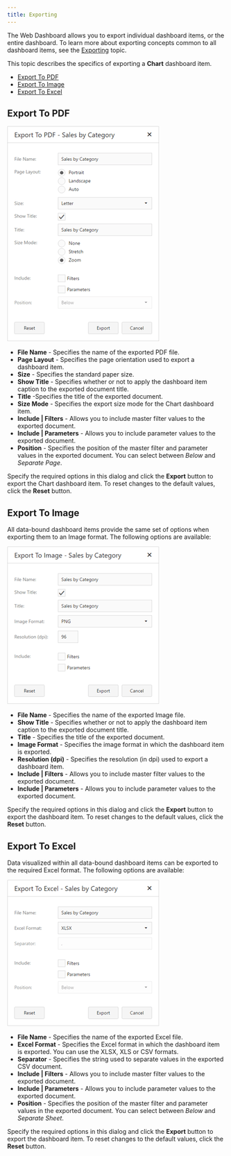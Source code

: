 ```yaml
---
title: Exporting
---
```

The Web Dashboard allows you to export individual dashboard items, or the entire dashboard. To learn more about exporting concepts common to all dashboard items, see the [Exporting](../../../../../dashboard-for-web/articles/web-dashboard-viewer-mode/exporting.md) topic.

This topic describes the specifics of exporting a **Chart** dashboard item.
* [Export To PDF](#export-to-pdf)
* [Export To Image](#export-to-image)
* [Export To Excel](#export-to-excel)

## <a name="export-to-pdf"/>Export To PDF
![ExportToPdfDialog_ChartWeb](../../../../images/Img22925.png)
* **File Name** - Specifies the name of the exported PDF file.
* **Page Layout** - Specifies the page orientation used to export a dashboard item.
* **Size** - Specifies the standard paper size.
* **Show Title** - Specifies whether or not to apply the dashboard item caption to the exported document title.
* **Title** -Specifies the title of the exported document.
* **Size Mode** - Specifies the export size mode for the Chart dashboard item.
* **Include | Filters** - Allows you to include master filter values to the exported document.
* **Include | Parameters** - Allows you to include parameter values to the exported document.
* **Position** - Specifies the position of the master filter and parameter values in the exported document. You can select between _Below_ and _Separate Page_.

Specify the required options in this dialog and click the **Export** button to export the Chart dashboard item. To reset changes to the default values, click the **Reset** button.

## <a name="export-to-image"/>Export To Image
All data-bound dashboard items provide the same set of options when exporting them to an Image format. The following options are available:

![ExportToImageDialog_ChartWeb](../../../../images/Img22926.png)
* **File Name** - Specifies the name of the exported Image file.
* **Show Title** - Specifies whether or not to apply the dashboard item caption to the exported document title.
* **Title** - Specifies the title of the exported document.
* **Image Format** - Specifies the image format in which the dashboard item is exported.
* **Resolution (dpi)** - Specifies the resolution (in dpi) used to export a dashboard item.
* **Include | Filters** - Allows you to include master filter values to the exported document.
* **Include | Parameters** - Allows you to include parameter values to the exported document.

Specify the required options in this dialog and click the **Export** button to export the dashboard item. To reset changes to the default values, click the **Reset** button.

## <a name="export-to-excel"/>Export To Excel
Data visualized within all data-bound dashboard items can be exported to the required Excel format. The following options are available:

![ExportToExcelDialog_Web](../../../../images/Img121026.png)
* **File Name** - Specifies the name of the exported Excel file.
* **Excel Format** - Specifies the Excel format in which the dashboard item is exported. You can use the XLSX, XLS or CSV formats.
* **Separator** - Specifies the string used to separate values in the exported CSV document.
* **Include | Filters** - Allows you to include master filter values to the exported document.
* **Include | Parameters** - Allows you to include parameter values to the exported document.
* **Position** - Specifies the position of the master filter and parameter values in the exported document. You can select between _Below_ and _Separate Sheet_.

Specify the required options in this dialog and click the **Export** button to export the dashboard item. To reset changes to the default values, click the **Reset** button.